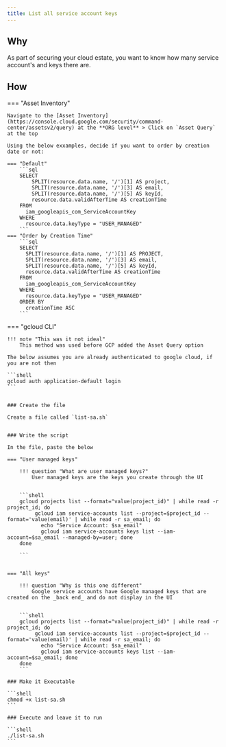 ```yaml
---
title: List all service account keys
---
```


## Why

As part of securing your cloud estate, you want to know how many service account's and keys there are.

## How

=== "Asset Inventory"

    Navigate to the [Asset Inventory](https://console.cloud.google.com/security/command-center/assetsv2/query) at the **ORG level** > Click on `Asset Query` at the top

    Using the below exxamples, decide if you want to order by creation date or not:

    === "Default"
        ```sql
        SELECT
            SPLIT(resource.data.name, '/')[1] AS project,
            SPLIT(resource.data.name, '/')[3] AS email,
            SPLIT(resource.data.name, '/')[5] AS keyId,
            resource.data.validAfterTime AS creationTime
        FROM
          iam_googleapis_com_ServiceAccountKey
        WHERE
          resource.data.keyType = "USER_MANAGED"
        ```
    === "Order by Creation Time"
        ```sql
        SELECT
          SPLIT(resource.data.name, '/')[1] AS PROJECT,
          SPLIT(resource.data.name, '/')[3] AS email,
          SPLIT(resource.data.name, '/')[5] AS keyId,
          resource.data.validAfterTime AS creationTime
        FROM
          iam_googleapis_com_ServiceAccountKey
        WHERE
          resource.data.keyType = "USER_MANAGED"
        ORDER BY
          creationTime ASC
        ```

=== "gcloud CLI"

    !!! note "This was it not ideal"
        This method was used before GCP added the Asset Query option

    The below assumes you are already authenticated to google cloud, if you are not then

    ```shell
    gcloud auth application-default login
    ```


    ### Create the file

    Create a file called `list-sa.sh`


    ### Write the script

    In the file, paste the below

    === "User managed keys"

        !!! question "What are user managed keys?"
            User managed keys are the keys you create through the UI


        ```shell
        gcloud projects list --format="value(project_id)" | while read -r project_id; do
             gcloud iam service-accounts list --project=$project_id --format='value(email)' | while read -r sa_email; do
               echo "Service Account: $sa_email"
               gcloud iam service-accounts keys list --iam-account=$sa_email --managed-by=user; done
        done

        ```


    === "All keys"

        !!! question "Why is this one different"
            Google service accounts have Google managed keys that are created on the _back end_ and do not display in the UI


        ```shell
        gcloud projects list --format="value(project_id)" | while read -r project_id; do
             gcloud iam service-accounts list --project=$project_id --format='value(email)' | while read -r sa_email; do
               echo "Service Account: $sa_email"
               gcloud iam service-accounts keys list --iam-account=$sa_email; done
        done
        ```

    ### Make it Executable

    ```shell
    chmod +x list-sa.sh
    ```

    ### Execute and leave it to run

    ```shell
    ./list-sa.sh
    ```
